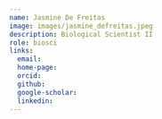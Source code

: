 ```yaml
---
name: Jasmine De Freitas
image: images/jasmine_defreitas.jpeg
description: Biological Scientist II
role: biosci
links:
  email: 
  home-page: 
  orcid: 
  github: 
  google-scholar: 
  linkedin: 
---
```

